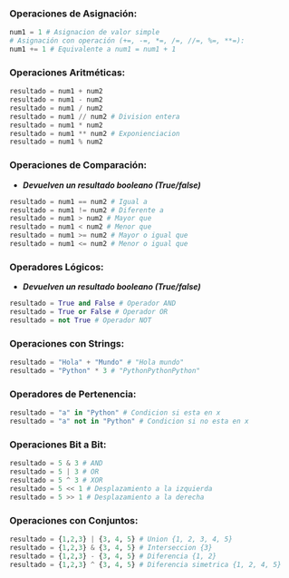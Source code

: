 ### Operaciones de Asignación:

```python
num1 = 1 # Asignacion de valor simple
# Asignación con operación (+=, -=, *=, /=, //=, %=, **=):
num1 += 1 # Equivalente a num1 = num1 + 1
```

### Operaciones Aritméticas:

```python
resultado = num1 + num2
resultado = num1 - num2
resultado = num1 / num2
resultado = num1 // num2 # Division entera
resultado = num1 * num2
resultado = num1 ** num2 # Exponienciacion
resultado = num1 % num2
```

### Operaciones de Comparación:

- ***Devuelven un resultado booleano (True/false)***

```python
resultado = num1 == num2 # Igual a
resultado = num1 != num2 # Diferente a
resultado = num1 > num2 # Mayor que
resultado = num1 < num2 # Menor que
resultado = num1 >= num2 # Mayor o igual que
resultado = num1 <= num2 # Menor o igual que
```

### Operadores Lógicos:

- ***Devuelven un resultado booleano (True/false)***

```python
resultado = True and False # Operador AND
resultado = True or False # Operador OR
resultado = not True # Operador NOT
```

### Operaciones con Strings:

```python 
resultado = "Hola" + "Mundo" # "Hola mundo"
resultado = "Python" * 3 # "PythonPythonPython"
```

### Operadores de Pertenencia:

```python
resultado = "a" in "Python" # Condicion si esta en x
resultado = "a" not in "Python" # Condicion si no esta en x
```

### Operaciones Bit a Bit:

```python
resultado = 5 & 3 # AND
resultado = 5 | 3 # OR
resultado = 5 ^ 3 # XOR
resultado = 5 << 1 # Desplazamiento a la izquierda
resultado = 5 >> 1 # Desplazamiento a la derecha
```

### Operaciones con Conjuntos:

```python
resultado = {1,2,3} | {3, 4, 5} # Union {1, 2, 3, 4, 5}
resultado = {1,2,3} & {3, 4, 5} # Interseccion {3}
resultado = {1,2,3} - {3, 4, 5} # Diferencia {1, 2}
resultado = {1,2,3} ^ {3, 4, 5} # Diferencia simetrica {1, 2, 4, 5}
```